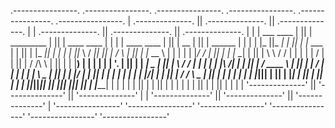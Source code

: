  .----------------.  .----------------.  .----------------.   .----------------.  .----------------.  .----------------. 
| .--------------. || .--------------. || .--------------. | | .--------------. || .--------------. || .--------------. |
| |  ___  ____   | || |  _________   | || |  ____  ____  | | | | ____    ____ | || |      __      | || |   ______     | |
| | |_  ||_  _|  | || | |_   ___  |  | || | |_  _||_  _| | | | ||_   \  /   _|| || |     /  \     | || |  |_   __ \   | |
| |   | |_/ /    | || |   | |_  \_|  | || |   \ \  / /   | | | |  |   \/   |  | || |    / /\ \    | || |    | |__) |  | |
| |   |  __'.    | || |   |  _|  _   | || |    \ \/ /    | | | |  | |\  /| |  | || |   / ____ \   | || |    |  ___/   | |
| |  _| |  \ \_  | || |  _| |___/ |  | || |    _|  |_    | | | | _| |_\/_| |_ | || | _/ /    \ \_ | || |   _| |_      | |
| | |____||____| | || | |_________|  | || |   |______|   | | | ||_____||_____|| || ||____|  |____|| || |  |_____|     | |
| |              | || |              | || |              | | | |              | || |              | || |              | |
| '--------------' || '--------------' || '--------------' | | '--------------' || '--------------' || '--------------' |
 '----------------'  '----------------'  '----------------'   '----------------'  '----------------'  '----------------'  
 

